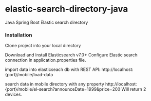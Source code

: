 # elastic-search-directory-java
Java Spring Boot Elastic search directory

### Installation
Clone project into your local directory

Download and Install Elasticsearch v7.0+
Configure Elastic search connection in application.properties file.

import data into elasticseach db with REST API: http://localhost:{port}/mobile/load-data

search data in mobile directory with any property http://localhost:{port}/mobile/el-search?announceDate=1999&price=200 Will return 2 devices.


